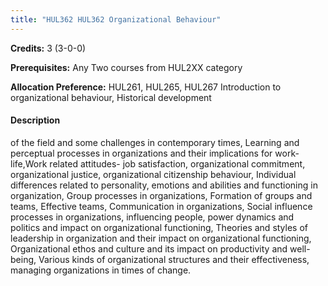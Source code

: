 ```yaml
---
title: "HUL362 HUL362 Organizational Behaviour"
---
```

**Credits:** 3 (3-0-0)

**Prerequisites:** Any Two courses from HUL2XX category 

**Allocation Preference:** HUL261, HUL265, HUL267 Introduction to organizational behaviour, Historical development

#### Description
of the field and some challenges in contemporary times, Learning and perceptual processes in organizations and their implications for work-life,Work related attitudes- job satisfaction, organizational commitment, organizational justice, organizational citizenship behaviour, Individual differences related to personality, emotions and abilities and functioning in organization, Group processes in organizations, Formation of groups and teams, Effective teams, Communication in organizations, Social influence processes in organizations, influencing people, power dynamics and politics and impact on organizational functioning, Theories and styles of leadership in organization and their impact on organizational functioning, Organizational ethos and culture and its impact on productivity and well- being, Various kinds of organizational structures and their effectiveness, managing organizations in times of change.